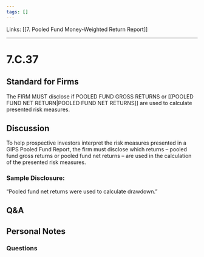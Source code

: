 ```yaml
---
tags: []
---
```

Links: [[7. Pooled Fund Money-Weighted Return Report]]
___
# 7.C.37
## Standard for Firms
The FIRM MUST disclose if POOLED FUND GROSS RETURNS or [[POOLED FUND NET RETURN|POOLED FUND NET RETURNS]] are used to calculate presented risk measures.
## Discussion
To help prospective investors interpret the risk measures presented in a GIPS Pooled Fund Report, the firm must disclose which returns – pooled fund gross returns or pooled fund net returns – are used in the calculation of the presented risk measures.
### Sample Disclosure:
“Pooled fund net returns were used to calculate drawdown.”
## Q&A

## Personal Notes

### Questions